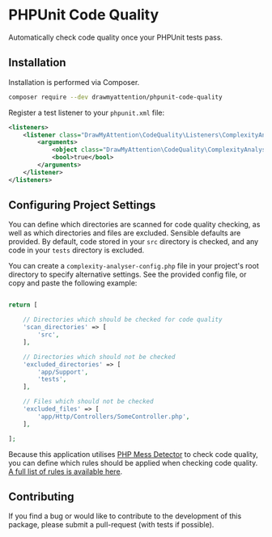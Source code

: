 # PHPUnit Code Quality

Automatically check code quality once your PHPUnit tests pass.

## Installation

Installation is performed via Composer.

```bash
composer require --dev drawmyattention/phpunit-code-quality
```

Register a test listener to your `phpunit.xml` file:

```xml
<listeners>
    <listener class="DrawMyAttention\CodeQuality\Listeners\ComplexityAnalysisListener">
        <arguments>
            <object class="DrawMyAttention\CodeQuality\ComplexityAnalyser"/>
            <bool>true</bool>
        </arguments>
    </listener>
</listeners>
```

## Configuring Project Settings

You can define which directories are scanned for code quality checking, as well as which directories and files are excluded. Sensible defaults are provided. By default, code stored in your `src` directory is checked, and any code in your `tests` directory is excluded.

You can create a `complexity-analyser-config.php` file in your project's root directory to specify alternative settings. See the provided config file, or copy and paste the following example:

```php

return [

    // Directories which should be checked for code quality
    'scan_directories' => [
        'src',
    ],

    // Directories which should not be checked
    'excluded_directories' => [
        'app/Support',
        'tests',
    ],

    // Files which should not be checked
    'excluded_files' => [
        'app/Http/Controllers/SomeController.php',
    ],

];
```

Because this application utilises [PHP Mess Detector](https://github.com/phpmd/phpmd) to check code quality, you can define which rules should be applied when checking code quality. [A full list of rules is available here](https://phpmd.org/rules/index.html).


## Contributing

If you find a bug or would like to contribute to the development of this package, please submit a pull-request (with tests if possible).



